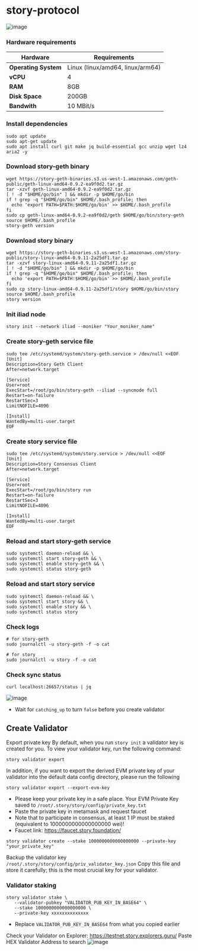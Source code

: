 # story-protocol
![image](https://github.com/user-attachments/assets/6b73e2c3-495a-470c-9de7-fef8f75c6ddc)

### Hardware requirements

| **Hardware**        | **Requirements**              |
|------------------------|--------------------------|
| **Operating System**   | Linux (linux/amd64, linux/arm64) |
| **vCPU**               | 4                        |
| **RAM**                | 8GB                       |
| **Disk Space**         | 200GB                     |
| **Bandwith**         | 10 MBit/s                |

### Install dependencies
```console
sudo apt update
sudo apt-get update
sudo apt install curl git make jq build-essential gcc unzip wget lz4 aria2 -y
```
### Download story-geth binary
```console
wget https://story-geth-binaries.s3.us-west-1.amazonaws.com/geth-public/geth-linux-amd64-0.9.2-ea9f0d2.tar.gz
tar -xzvf geth-linux-amd64-0.9.2-ea9f0d2.tar.gz
[ ! -d "$HOME/go/bin" ] && mkdir -p $HOME/go/bin
if ! grep -q "$HOME/go/bin" $HOME/.bash_profile; then
  echo 'export PATH=$PATH:$HOME/go/bin' >> $HOME/.bash_profile
fi
sudo cp geth-linux-amd64-0.9.2-ea9f0d2/geth $HOME/go/bin/story-geth
source $HOME/.bash_profile
story-geth version
```
### Download story binary
```console
wget https://story-geth-binaries.s3.us-west-1.amazonaws.com/story-public/story-linux-amd64-0.9.11-2a25df1.tar.gz
tar -xzvf story-linux-amd64-0.9.11-2a25df1.tar.gz
[ ! -d "$HOME/go/bin" ] && mkdir -p $HOME/go/bin
if ! grep -q "$HOME/go/bin" $HOME/.bash_profile; then
  echo 'export PATH=$PATH:$HOME/go/bin' >> $HOME/.bash_profile
fi
sudo cp story-linux-amd64-0.9.11-2a25df1/story $HOME/go/bin/story
source $HOME/.bash_profile
story version
```
### Init iliad node
```console
story init --network iliad --moniker "Your_moniker_name"
```
### Create story-geth service file
```console
sudo tee /etc/systemd/system/story-geth.service > /dev/null <<EOF
[Unit]
Description=Story Geth Client
After=network.target

[Service]
User=root
ExecStart=/root/go/bin/story-geth --iliad --syncmode full
Restart=on-failure
RestartSec=3
LimitNOFILE=4096

[Install]
WantedBy=multi-user.target
EOF
```
### Create story service file
```console
sudo tee /etc/systemd/system/story.service > /dev/null <<EOF
[Unit]
Description=Story Consensus Client
After=network.target

[Service]
User=root
ExecStart=/root/go/bin/story run
Restart=on-failure
RestartSec=3
LimitNOFILE=4096

[Install]
WantedBy=multi-user.target
EOF
```
### Reload and start story-geth service
```console
sudo systemctl daemon-reload && \
sudo systemctl start story-geth && \
sudo systemctl enable story-geth && \
sudo systemctl status story-geth
```
### Reload and start story service
```console
sudo systemctl daemon-reload && \
sudo systemctl start story && \
sudo systemctl enable story && \
sudo systemctl status story
```
### Check logs
```console
# for story-geth
sudo journalctl -u story-geth -f -o cat
```
```console
# for story
sudo journalctl -u story -f -o cat
```
### Check sync status
```console
curl localhost:26657/status | jq
```
![image](https://github.com/user-attachments/assets/223ee412-3a9c-469e-95b7-fa8c3d660e60)

* Wait for `catching_up` to turn `false` before you create validator
## Create Validator
Export private key
By default, when you run `story init` a validator key is created for you. To view your validator key, run the following command:
```console
story validator export
```
In addition, if you want to export the derived EVM private key of your validator into the default data config directory, please run the following
```console
story validator export --export-evm-key
```
* Please keep your private key in a safe place. Your EVM Private Key saved to `/root/.story/story/config/private_key.txt`
* Paste the private key in metamask and request faucet
* Note that to participate in consensus, at least 1 IP must be staked (equivalent to 1000000000000000000 wei)!
* Faucet link: https://faucet.story.foundation/
```console
story validator create --stake 1000000000000000000 --private-key "your_private_key"
```
Backup the validator key `/root/.story/story/config/priv_validator_key.json`
Copy this file and store it carefully; this is the most crucial key for your validator.
### Validator staking
```console
story validator stake \
   --validator-pubkey "VALIDATOR_PUB_KEY_IN_BASE64" \
   --stake 1000000000000000000 \
   --private-key xxxxxxxxxxxxxx
```
* Replace `VALIDATOR_PUB_KEY_IN_BASE64` from what you copied earlier

Check your Validator on Explorer: https://testnet.story.explorers.guru/
Paste HEX Validator Address to search
![image](https://github.com/user-attachments/assets/ac896c00-6091-4cb9-9f66-c4071017ce0e)

